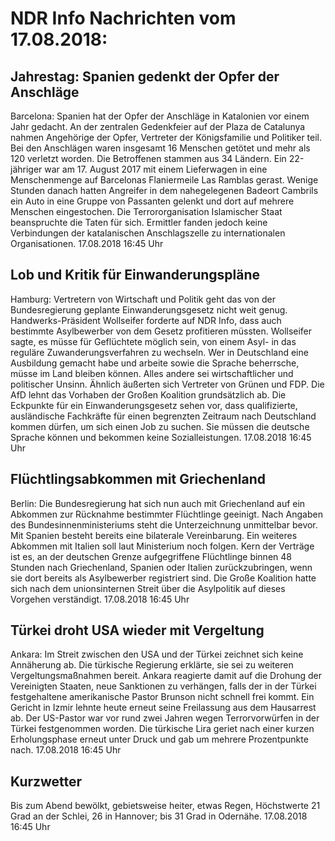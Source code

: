 # NDR Info Nachrichten vom 17.08.2018:


## Jahrestag: Spanien gedenkt der Opfer der Anschläge
Barcelona: Spanien hat der Opfer der Anschläge in Katalonien vor einem Jahr gedacht. An der zentralen Gedenkfeier auf der Plaza de Catalunya nahmen Angehörige der Opfer, Vertreter der Königsfamilie und Politiker teil. Bei den Anschlägen waren insgesamt 16 Menschen getötet und mehr als 120 verletzt worden. Die Betroffenen stammen aus 34 Ländern. Ein 22-jähriger war am 17. August 2017 mit einem Lieferwagen in eine Menschenmenge auf Barcelonas Flaniermeile Las Ramblas gerast. Wenige Stunden danach hatten Angreifer in dem nahegelegenen Badeort Cambrils ein Auto in eine Gruppe von Passanten gelenkt und dort auf mehrere Menschen eingestochen. Die Terrororganisation Islamischer Staat beanspruchte die Taten für sich. Ermittler fanden jedoch keine Verbindungen der katalanischen Anschlagszelle zu internationalen Organisationen. 17.08.2018 16:45 Uhr 

## Lob und Kritik für Einwanderungspläne
Hamburg:	Vertretern von Wirtschaft und Politik geht das von der Bundesregierung geplante Einwanderungsgesetz nicht weit genug. Handwerks-Präsident Wollseifer forderte auf NDR Info, dass auch bestimmte Asylbewerber von dem Gesetz profitieren müssten. Wollseifer sagte, es müsse für Geflüchtete möglich sein, von einem Asyl- in das reguläre Zuwanderungsverfahren zu wechseln. Wer in Deutschland eine Ausbildung gemacht habe und arbeite sowie die Sprache beherrsche, müsse im Land bleiben können. Alles andere sei wirtschaftlicher und politischer Unsinn. Ähnlich äußerten sich Vertreter von Grünen und FDP. Die AfD lehnt das Vorhaben der Großen Koalition grundsätzlich ab. Die Eckpunkte für ein Einwanderungsgesetz sehen vor, dass qualifizierte, ausländische Fachkräfte für einen begrenzten Zeitraum nach Deutschland kommen dürfen, um sich einen Job zu suchen. Sie müssen die deutsche Sprache können und bekommen keine Sozialleistungen. 17.08.2018 16:45 Uhr 

## Flüchtlingsabkommen mit Griechenland
Berlin: Die Bundesregierung hat sich nun auch mit Griechenland auf ein Abkommen zur Rücknahme bestimmter Flüchtlinge geeinigt. Nach Angaben des Bundesinnenministeriums steht die Unterzeichnung unmittelbar bevor. Mit Spanien besteht bereits eine bilaterale Vereinbarung. Ein weiteres Abkommen mit Italien soll laut Ministerium noch folgen. Kern der Verträge ist es, an der deutschen Grenze aufgegriffene Flüchtlinge binnen 48 Stunden nach Griechenland, Spanien oder Italien zurückzubringen, wenn sie dort bereits als Asylbewerber registriert sind. Die Große Koalition hatte sich nach dem unionsinternen Streit über die Asylpolitik auf dieses Vorgehen verständigt. 17.08.2018 16:45 Uhr 

## Türkei droht USA wieder mit Vergeltung
Ankara: Im Streit zwischen den USA und der Türkei zeichnet sich keine Annäherung ab. Die türkische Regierung erklärte, sie sei zu weiteren Vergeltungsmaßnahmen bereit. Ankara reagierte damit auf die Drohung der Vereinigten Staaten, neue Sanktionen zu verhängen, falls der in der Türkei festgehaltene amerikanische Pastor Brunson nicht schnell frei kommt. Ein Gericht in Izmir lehnte heute erneut seine Freilassung aus dem Hausarrest ab. Der US-Pastor war vor rund zwei Jahren wegen Terrorvorwürfen in der Türkei festgenommen worden. Die türkische Lira geriet nach einer kurzen Erholungsphase erneut unter Druck und gab um mehrere Prozentpunkte nach. 17.08.2018 16:45 Uhr 

## Kurzwetter
Bis zum Abend bewölkt, gebietsweise heiter, etwas Regen, Höchstwerte 21 Grad an der Schlei, 26 in Hannover; bis 31 Grad in Odernähe. 17.08.2018 16:45 Uhr 
